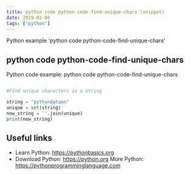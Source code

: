 ```yaml
---
title: python code python-code-find-unique-chars (snippet)
date: 2019-02-08
tags: ["python"]
---
```

Python example 'python code python-code-find-unique-chars'


## python code python-code-find-unique-chars

Python code example: python code python-code-find-unique-chars

```python

#Find unique characters in a string

string = "pythondataon"   
unique = set(string)
new_string = ''.join(unique)
print(new_string)


```

## Useful links

- Learn Python: https://pythonbasics.org
- Download Python: https://python.org
More Python: https://pythonprogramminglanguage.com
